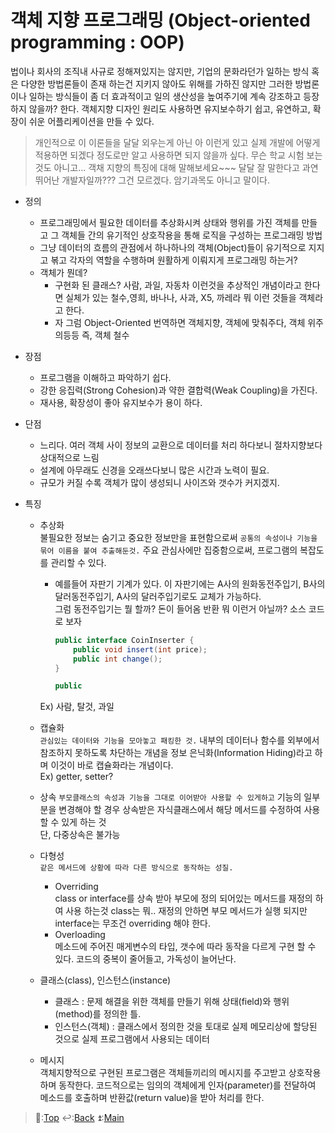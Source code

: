 # 객체 지향 프로그래밍 (Object-oriented programming : OOP)

법이나 회사의 조직내 사규로 정해져있지는 않지만, 기업의 문화라던가 일하는 방식 혹은 다양한 방법론들이 존재 하는건 지키지 않아도 위해를 가하진 않지만 그러한 방법론이나 일하는 방식들이 좀 더 효과적이고 일의 생산성을 높여주기에 계속 강조하고 등장 하지 않을까? 한다. 객체지향 디자인 원리도 사용하면 유지보수하기 쉽고, 유연하고, 확장이 쉬운 어플리케이션을 만들 수 있다.   

> 개인적으로 이 이론들을 달달 외우는게 아닌 아 이런게 있고 실제 개발에 어떻게 적용하면 되겠다 정도로만 알고 사용하면 되지 않을까 싶다. 무슨 학교 시험 보는것도 아니고... 객채 지향의 특징에 대해 말해보세요~~~ 달달 잘 말한다고 과연 뛰어난 개발자일까??? 그건 모르겠다. 암기과목도 아니고 말이다.

- 정의
  - 프로그래밍에서 필요한 데이터를 추상화시켜 상태와 행위를 가진 객체를 만들고 그 객체들 간의 유기적인 상호작용을 통해 로직을 구성하는 프로그래밍 방법
  - 그냥 데이터의 흐름의 관점에서 하나하나의 객체(Object)들이 유기적으로 지지고 볶고 각자의 역할을 수행하며 원활하게 이뤄지게 프로그래밍 하는거?
  - 객체가 뭔데?
    - 구현화 된 클래스? 사람, 과일, 자동차 이런것을 추상적인 개념이라고 한다면 실체가 있는 철수,영희, 바나나, 사과, X5, 까레라 뭐 이런 것들을 객체라고 한다.
    - 자 그럼 Object-Oriented 번역하면 객체지향, 객체에 맞춰주다, 객체 위주의등등 즉, 객체 철수 
    
- 장점
  - 프로그램을 이해하고 파악하기 쉽다.
  - 강한 응집력(Strong Cohesion)과 약한 결합력(Weak Coupling)을 가진다.
  - 재사용, 확장성이 좋아 유지보수가 용이 하다.
  
- 단점
  - 느리다. 여러 객체 사이 정보의 교환으로 데이터를 처리 하다보니 절차지향보다상대적으로 느림
  - 설계에 아무래도 신경을 오래쓰다보니 많은 시간과 노력이 필요.
  - 규모가 커질 수록 객체가 많이 생성되니 사이즈와 갯수가 커지겠지.
  
- 특징
  - 추상화   
    불필요한 정보는 숨기고 중요한 정보만을 표현함으로써 `공통의 속성이나 기능을 묶어 이름을 붙여 추출해둔것.` 주요 관심사에만 집중함으로써, 프로그램의 복잡도를 관리할 수 있다.   
    
    - 예를들어 자판기 기계가 있다. 이 자판기에는 A사의 원화동전주입기, B사의 달러동전주입기, A사의 달러주입기로도 교체가 가능하다.   
      그럼 동전주입기는 뭘 할까? 돈이 들어옴 반환 뭐 이런거 아닐까? 소스 코드로 보자
      ```java
      public interface CoinInserter {
          public void insert(int price);
          public int change();
      }
      
      public 
      ```
    Ex) 사람, 탈것, 과일   
  - 캡슐화   
    `관심있는 데이터와 기능을 모아놓고 패킹한 것.` 내부의 데이터나 함수를 외부에서 참조하지 못하도록 차단하는 개념을 정보 은닉화(Information Hiding)라고 하며 이것이 바로 캡슐화라는 개념이다.   
    Ex) getter, setter?
  - 상속
    `부모클래스의 속성과 기능을 그대로 이어받아 사용할 수 있게하고` 기능의 일부분을 변경해야 할 경우 상속받은 자식클래스에서 해당 메서드를 수정하여 사용할 수 있게 하는 것   
    단, 다중상속은 불가능
  - 다형성   
    `같은 메서드에 상황에 따라 다른 방식으로 동작하는 성질.`
      - Overriding   
        class or interface를 상속 받아 부모에 정의 되어있는 메서드를 재정의 하여 사용 하는것
        class는 뭐.. 재정의 안하면 부모 메서드가 실행 되지만 interface는 무조건 overriding 해야 한다.
      - Overloading   
        메소드에 주어진 매게변수의 타입, 갯수에 따라 동작을 다르게 구현 할 수 있다. 코드의 중복이 줄어들고, 가독성이 늘어난다.
  - 클래스(class), 인스턴스(instance)   
      - 클래스 : 문제 해결을 위한 객체를 만들기 위해 상태(field)와 행위(method)를 정의한 틀.
      - 인스턴스(객체) : 클래스에서 정의한 것을 토대로 실제 메모리상에 할당된 것으로 실제 프로그램에서 사용되는 데이터
  - 메시지   
    객체지향적으로 구현된 프로그램은 객체들끼리의 메시지를 주고받고 상호작용하며 동작한다. 코드적으로는 임의의 객체에게 인자(parameter)를 전달하여 메소드를 호출하며 반환값(return value)을 받아 처리를 한다.
    
    
> 🔼:[Top](#객체-지향-프로그래밍-object-oriented-programming--oop)    ↩️:[Back](https://github.com/Dev-Kay/My-Document/design-pattern)    ⏫:[Main](https://github.com/Dev-Kay/My-Document)
